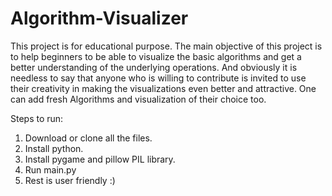 # Algorithm-Visualizer
This project is for educational purpose. The main objective of this project is to help beginners to be able to visualize the basic algorithms and get a better understanding of the underlying operations. And obviously it is needless to say that anyone who is willing to contribute is invited to use their creativity in making the visualizations even better and attractive. One can add fresh Algorithms and visualization of their choice too.

Steps to run:
1) Download or clone all the files.
2) Install python.
3) Install pygame and pillow PIL library.
4) Run main.py
5) Rest is user friendly :)
